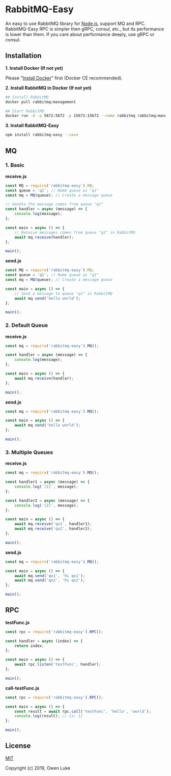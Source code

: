 
# RabbitMQ-Easy

An easy to use RabbitMQ library for [Node.js](https://nodejs.org), support MQ and RPC. RabbitMQ-Easy RPC is simpler then gRPC, consul, etc., but its performance is lower than them. If you care about performance deeply,  use gRPC or consul.


## Installation 

**1. Install Docker (If not yet)**

Please "[Install Docker](https://docs.docker.com/v17.09/engine/installation/#supported-platforms)" first (Docker CE recommended).

**2. Install RabbitMQ in Docker (If not yet)**

```bash
## Install RabbitMQ 
docker pull rabbitmq:management

## Start RabbitMQ
docker run -d -p 5672:5672 -p 15672:15672 --name rabbitmq rabbitmq:management
```

**3. Install RabbitMQ-Easy**

```bash
npm install rabbitmq-easy --save
```

## MQ

### 1. Basic

**receive.js**

```js
const MQ = require('rabbitmq-easy').MQ;
const queue = 'q1'; // Name queue as "q1"
const mq = MQ(queue); // Create a message queue

// Handle the message comes from queue "q1"
const handler = async (message) => {
    console.log(message);
};

const main = async () => {
    // Receive messages comes from queue "q1" in RabbitMQ
    await mq.receive(handler);
};

main();
```

**send.js**

```js
const MQ = require('rabbitmq-easy').MQ;
const queue = 'q1'; // Name queue as "q1"
const mq = MQ(queue); // Create a message queue

const main = async () => {
    // Send a message to queue "q1" in RabbitMQ
    await mq.send('hello world');
};

main();
```

### 2. Default Queue

**receive.js**

```js
const mq = require('rabbitmq-easy').MQ();

const handler = async (message) => {
	console.log(message);
};

const main = async () => {
	await mq.receive(handler);
};

main();
```

**send.js**

```js
const mq = require('rabbitmq-easy').MQ();

const main = async () => {
	await mq.send('hello world');
};

main();
```

### 3. Multiple Queues

**receive.js**

```js
const mq = require('rabbitmq-easy').MQ();

const handler1 = async (message) => {
	console.log('[1]', message);
};

const handler2 = async (message) => {
	console.log('[2]', message);
};

const main = async () => {
	await mq.receive('qx1', handler1);
	await mq.receive('qx2', handler2);
};

main();
```

**send.js**

```js
const mq = require('rabbitmq-easy').MQ();

const main = async () => {
	await mq.send('qx1', 'hi qx1');
	await mq.send('qx2', 'hi qx2');
};

main();
```

## RPC

**testFunc.js**

```js
const rpc = require('rabbitmq-easy').RPC();

const handler = async (index) => {
	return index;
};

const main = async () => {
	await rpc.listen('testFunc', handler);
};

main();
```

**call-testFunc.js**

```js
const rpc = require('rabbitmq-easy').RPC();

const main = async () => {    
    const result = await rpc.call('testFunc', 'hello', 'world');
    console.log(result); // {a: 1}
};

main();
```

## License

[MIT](LICENSE)

Copyright (c) 2019, Owen Luke
